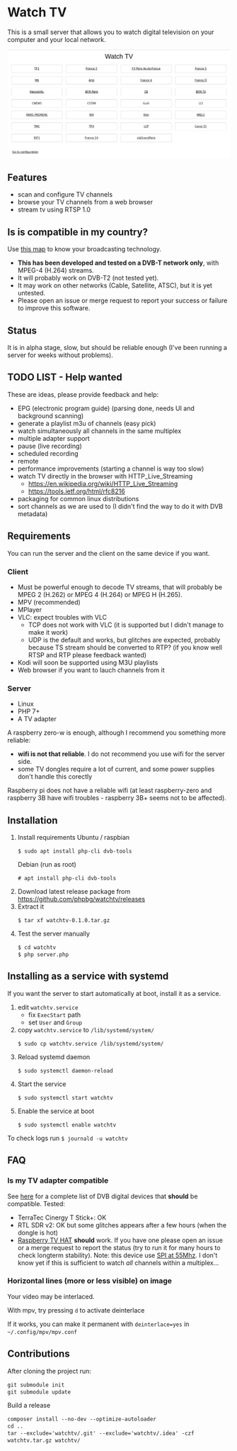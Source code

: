# Watch TV
This is a small server that allows you to watch digital television on your computer and your local network.

![](screenshot.png)

## Features
* scan and configure TV channels
* browse your TV channels from a web browser
* stream tv using RTSP 1.0

## Is is compatible in my country?
Use [this map](https://fr.wikipedia.org/wiki/DVB-T#/media/File:Digital_terrestrial_television_standards.svg) to know your broadcasting technology.
* **This has been developed and tested on a DVB-T network only**, with MPEG-4 (H.264) streams.
* It will probably work on DVB-T2 (not tested yet).
* It may work on other networks (Cable, Satellite, ATSC), but it is yet untested.
* Please open an issue or merge request to report your success or failure to improve this software. 

## Status
It is in alpha stage, slow, but should be reliable enough (I've been running a server for weeks without problems).

## TODO LIST - Help wanted
These are ideas, please provide feedback and help:
* EPG (electronic program guide) (parsing done, needs UI and background scanning)
* generate a playlist m3u of channels (easy pick)
* watch simultaneously all channels in the same multiplex
* multiple adapter support
* pause (live recording)
* scheduled recording
* remote
* performance improvements (starting a channel is way too slow)
* watch TV directly in the browser with HTTP_Live_Streaming
  * https://en.wikipedia.org/wiki/HTTP_Live_Streaming
  * https://tools.ietf.org/html/rfc8216
* packaging for common linux distributions
* sort channels as we are used to (I didn't find the way to do it with DVB metadata)

## Requirements
You can run the server and the client on the same device if you want.

### Client
* Must be powerful enough to decode TV streams, that will probably be MPEG 2 (H.262) or MPEG 4 (H.264) or MPEG H (H.265).
* MPV (recommended)
* MPlayer
* VLC: expect troubles with VLC
  * TCP does not work with VLC (it is supported but I didn't manage to make it work)
  * UDP is the default and works, but glitches are expected, probably because TS stream should be converted to RTP? (if you know well RTSP and RTP please feedback wanted)
* Kodi will soon be supported using M3U playlists
* Web browser if you want to lauch channels from it

### Server
* Linux
* PHP 7+
* A TV adapter

A raspberry zero-w is enough, although I recommend you something more reliable:
* **wifi is not that reliable**. I do not recommend you use wifi for the server side.
* some TV dongles require a lot of current, and some power supplies don't handle this corectly

Raspberry pi does not have a reliable wifi (at least raspberry-zero and raspberry 3B have wifi troubles - raspberry 3B+ seems not to be affected).

## Installation

1. Install requirements
    Ubuntu / raspbian
    ```shell
    $ sudo apt install php-cli dvb-tools
    ```
    Debian (run as root)
    ```shell
    # apt install php-cli dvb-tools
    ```
2. Download latest release package from https://github.com/phpbg/watchtv/releases
3. Extract it
    ```shell
    $ tar xf watchtv-0.1.0.tar.gz
    ```
3. Test the server manually
    ```shell
    $ cd watchtv
    $ php server.php
    ```

## Installing as a service with systemd
If you want the server to start automatically at boot, install it as a service.
1. edit `watchtv.service`
    * fix `ExecStart` path
    * set `User` and `Group`
2. copy `watchtv.service` to `/lib/systemd/system/`
    ```shell
    $ sudo cp watchtv.service /lib/systemd/system/
    ```
3. Reload systemd daemon
    ```shell
    $ sudo systemctl daemon-reload
    ```
4. Start the service
    ```shell
    $ sudo systemctl start watchtv
    ```
5. Enable the service at boot
    ```shell
    $ sudo systemctl enable watchtv
    ```
To check logs run `$ journald -u watchtv`
   
## FAQ
### Is my TV adapter compatible
See [here](https://www.linuxtv.org/wiki/index.php/Hardware_device_information) for a complete list of DVB digital devices that **should** be compatible.
Tested:
  * TerraTec Cinergy T Stick+: OK
  * RTL SDR v2: OK but some glitches appears after a few hours (when the dongle is hot)
  * [Raspberry TV HAT](https://www.raspberrypi.org/blog/raspberry-pi-tv-hat/) **should** work. If you have one please open an issue or a merge request to report the status (try to run it for many hours to check longterm stability). Note: this device use [SPI at 55Mhz](https://patchwork.kernel.org/patch/10003465/#21035387). I don't know yet if this is sufficient to watch *all* channels within a multiplex...
  
### Horizontal lines (more or less visible) on image
Your video may be interlaced.

With mpv, try pressing `d` to activate deinterlace

If it works, you can make it permanent with `deinterlace=yes` in `~/.config/mpv/mpv.conf`

## Contributions
After cloning the project run:

    git submodule init
    git submodule update

Build a release

    composer install --no-dev --optimize-autoloader
    cd ..
    tar --exclude='watchtv/.git' --exclude='watchtv/.idea' -czf watchtv.tar.gz watchtv/